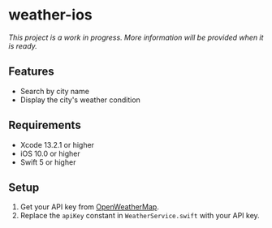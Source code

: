 # weather-ios
*This project is a work in progress.
More information will be provided when it is ready.*

## Features
- Search by city name
- Display the city's weather condition

## Requirements
- Xcode 13.2.1 or higher
- iOS 10.0 or higher
- Swift 5 or higher

## Setup
1. Get your API key 
   from [OpenWeatherMap](https://openweathermap.org/api).
2. Replace the `apiKey` constant in `WeatherService.swift` 
   with your API key.